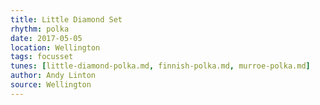 ```yaml
---
title: Little Diamond Set
rhythm: polka
date: 2017-05-05
location: Wellington
tags: focusset
tunes: [little-diamond-polka.md, finnish-polka.md, murroe-polka.md]
author: Andy Linton
source: Wellington
---
```

